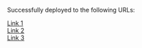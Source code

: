 Successfully deployed to the following URLs:

<a href="react-disneyplus-clone.vercel.app">Link 1</a>
<br/>
<a href="react-disneyplus-clone-git-master-bintruong.vercel.app">Link 2</a>
<br/>
<a href="react-disneyplus-clone-bintruong.vercel.app">Link 3</a>

